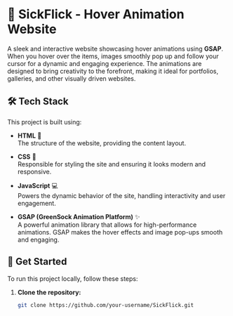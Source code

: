 # 🚁 SickFlick - Hover Animation Website

A sleek and interactive website showcasing hover animations using **GSAP**. When you hover over the items, images smoothly pop up and follow your cursor for a dynamic and engaging experience. The animations are designed to bring creativity to the forefront, making it ideal for portfolios, galleries, and other visually driven websites.

## 🛠 Tech Stack

This project is built using:

- **HTML** 📝  
  The structure of the website, providing the content layout.
  
- **CSS** 🎨  
  Responsible for styling the site and ensuring it looks modern and responsive.
  
- **JavaScript** 💻  
  Powers the dynamic behavior of the site, handling interactivity and user engagement.
  
- **GSAP (GreenSock Animation Platform)** ✨  
  A powerful animation library that allows for high-performance animations. GSAP makes the hover effects and image pop-ups smooth and engaging.


## 🚀 Get Started

To run this project locally, follow these steps:

1. **Clone the repository:**
   ```bash
   git clone https://github.com/your-username/SickFlick.git
